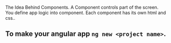 The Idea Behind Components.
A Component controls part of the screen.
You define app logic into component.
Each component has its own html and css..

## To make your angular app `ng new <project name>`.
